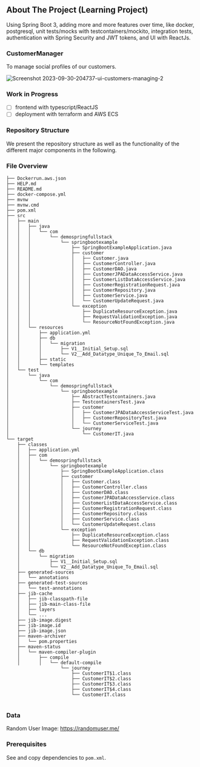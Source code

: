 
## About The Project (Learning Project)
Using Spring Boot 3, adding more and more features over time, like docker, postgresql, unit tests/mocks with testcontainers/mockito, integration tests, authentication with Spring Security and JWT tokens, and UI with ReactJs.

### CustomerManager

To manage social profiles of our customers.

![Screenshot 2023-09-30-204737-ui-customers-managing-2](https://github.com/ducsonledev/CustomerManager/assets/72577766/b455f01b-4392-4f8a-95a0-464744fdad0d)


### Work in Progress

- [ ] frontend with typescript/ReactJS
- [ ] deployment with terraform and AWS ECS

### Repository Structure

We present the repository structure as well as the functionality of the different major components in the following.

### File Overview

```
├── Dockerrun.aws.json
├── HELP.md
├── README.md
├── docker-compose.yml
├── mvnw
├── mvnw.cmd
├── pom.xml
├── src
│   ├── main
│   │   ├── java
│   │   │   └── com
│   │   │       └── demospringfullstack
│   │   │           └── springbootexample
│   │   │               ├── SpringBootExampleApplication.java
│   │   │               ├── customer
│   │   │               │   ├── Customer.java
│   │   │               │   ├── CustomerController.java
│   │   │               │   ├── CustomerDAO.java
│   │   │               │   ├── CustomerJPADataAccessService.java
│   │   │               │   ├── CustomerListDataAccessService.java
│   │   │               │   ├── CustomerRegistrationRequest.java
│   │   │               │   ├── CustomerRepository.java
│   │   │               │   ├── CustomerService.java
│   │   │               │   └── CustomerUpdateRequest.java
│   │   │               └── exception
│   │   │                   ├── DuplicateResourceException.java
│   │   │                   ├── RequestValidationException.java
│   │   │                   └── ResourceNotFoundException.java
│   │   └── resources
│   │       ├── application.yml
│   │       ├── db
│   │       │   └── migration
│   │       │       ├── V1__Initial_Setup.sql
│   │       │       └── V2__Add_Datatype_Unique_To_Email.sql
│   │       ├── static
│   │       └── templates
│   └── test
│       └── java
│           └── com
│               └── demospringfullstack
│                   └── springbootexample
│                       ├── AbstractTestcontainers.java
│                       ├── TestcontainersTest.java
│                       ├── customer
│                       │   ├── CustomerJPADataAccessServiceTest.java
│                       │   ├── CustomerRepositoryTest.java
│                       │   └── CustomerServiceTest.java
│                       └── journey
│                           └── CustomerIT.java
└── target
    ├── classes
    │   ├── application.yml
    │   ├── com
    │   │   └── demospringfullstack
    │   │       └── springbootexample
    │   │           ├── SpringBootExampleApplication.class
    │   │           ├── customer
    │   │           │   ├── Customer.class
    │   │           │   ├── CustomerController.class
    │   │           │   ├── CustomerDAO.class
    │   │           │   ├── CustomerJPADataAccessService.class
    │   │           │   ├── CustomerListDataAccessService.class
    │   │           │   ├── CustomerRegistrationRequest.class
    │   │           │   ├── CustomerRepository.class
    │   │           │   ├── CustomerService.class
    │   │           │   └── CustomerUpdateRequest.class
    │   │           └── exception
    │   │               ├── DuplicateResourceException.class
    │   │               ├── RequestValidationException.class
    │   │               └── ResourceNotFoundException.class
    │   └── db
    │       └── migration
    │           ├── V1__Initial_Setup.sql
    │           └── V2__Add_Datatype_Unique_To_Email.sql
    ├── generated-sources
    │   └── annotations
    ├── generated-test-sources
    │   └── test-annotations
    ├── jib-cache
    │   ├── jib-classpath-file
    │   ├── jib-main-class-file
    │   ├── layers
    │   └── ...
    ├── jib-image.digest
    ├── jib-image.id
    ├── jib-image.json
    ├── maven-archiver
    │   └── pom.properties
    ├── maven-status
    │   └── maven-compiler-plugin
    │       ├── compile
    │       │   └── default-compile
                    └── journey
                        ├── CustomerIT$1.class
                        ├── CustomerIT$2.class
                        ├── CustomerIT$3.class
                        ├── CustomerIT$4.class
                        └── CustomerIT.class


```
### Data

Random User Image: https://randomuser.me/

### Prerequisites

See and copy dependencies to `pom.xml`.
